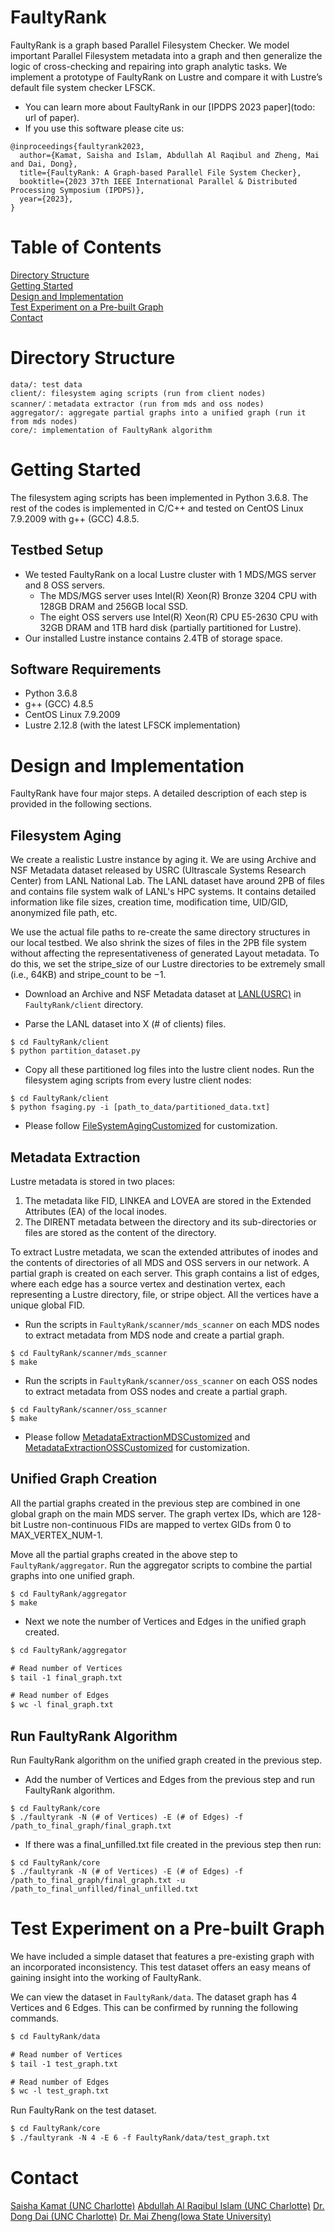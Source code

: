 # FaultyRank

FaultyRank is a graph based Parallel Filesystem Checker. We model important Parallel Filesystem metadata into a graph and then generalize the logic of cross-checking and repairing into graph analytic tasks.
We implement a prototype of FaultyRank on Lustre and compare it with Lustre’s default file system checker LFSCK.

- You can learn more about FaultyRank in our [IPDPS 2023 paper](todo: url of paper).
- If you use this software please cite us:

```
@inproceedings{faultyrank2023,
  author={Kamat, Saisha and Islam, Abdullah Al Raqibul and Zheng, Mai  and Dai, Dong},
  title={FaultyRank: A Graph-based Parallel File System Checker},
  booktitle={2023 37th IEEE International Parallel & Distributed Processing Symposium (IPDPS)},
  year={2023},
}
```

# Table of Contents
[Directory Structure](https://github.com/SaishaKamat/Git_Personal/tree/master/FaultyRank_Personal#directory-structure)  
[Getting Started](https://github.com/SaishaKamat/Git_Personal/tree/master/FaultyRank_Personal#getting-started)  
[Design and Implementation](https://github.com/SaishaKamat/Git_Personal/tree/master/FaultyRank_Personal#design-and-implementation)  
[Test Experiment on a Pre-built Graph](https://github.com/SaishaKamat/Git_Personal/tree/master/FaultyRank_Personal#test-experiment-on-a-pre-built-graph)  
[Contact](https://github.com/SaishaKamat/Git_Personal/tree/master/FaultyRank_Personal#contact)

# Directory Structure

```
data/: test data
client/: filesystem aging scripts (run from client nodes)
scanner/：metadata extractor (run from mds and oss nodes)
aggregator/: aggregate partial graphs into a unified graph (run it from mds nodes)
core/: implementation of FaultyRank algorithm
```

# Getting Started

The filesystem aging scripts has been implemented in Python 3.6.8. The rest of the codes is implemented in C/C++ and tested on CentOS Linux 7.9.2009 with g++ (GCC)  4.8.5.

## Testbed Setup
- We tested FaultyRank on a local Lustre cluster with 1 MDS/MGS server and 8 OSS servers.
  - The MDS/MGS server uses Intel(R) Xeon(R) Bronze 3204 CPU with 128GB DRAM and 256GB local SSD.
  - The eight OSS servers use Intel(R) Xeon(R) CPU E5-2630 CPU with 32GB DRAM and 1TB hard disk (partially partitioned for Lustre).
- Our installed Lustre instance contains 2.4TB of storage space.

## Software Requirements
- Python 3.6.8
- g++ (GCC) 4.8.5
- CentOS Linux 7.9.2009
- Lustre 2.12.8 (with the latest LFSCK implementation)

# Design and Implementation
FaultyRank have four major steps. A detailed description of each step is provided in the following sections.

## Filesystem Aging
We create a realistic Lustre instance by aging it. We are using Archive and NSF Metadata dataset released by USRC (Ultrascale Systems Research Center) from LANL National Lab.
The LANL dataset have around 2PB of files and contains  file system walk of LANL's HPC systems. It contains detailed information like file sizes, creation time, modification time, UID/GID, anonymized file path, etc.

We use the actual file paths to re-create the same directory structures in our local testbed. We also shrink the sizes of files in the 2PB file system without affecting the representativeness of generated Layout metadata. To do this, we set the stripe_size of our Lustre directories to be extremely small (i.e., 64KB) and stripe_count to be −1.

- Download an Archive and NSF Metadata dataset at [LANL(USRC)](https://usrc.lanl.gov/ds-storage-data.php) in `FaultyRank/client` directory.

- Parse the LANL dataset into X (# of clients) files.

```
$ cd FaultyRank/client
$ python partition_dataset.py
```

- Copy all these partitioned log files into the lustre client nodes. Run the filesystem aging scripts from every lustre client nodes:

```
$ cd FaultyRank/client
$ python fsaging.py -i [path_to_data/partitioned_data.txt]
```

- Please follow [FileSystemAgingCustomized](https://github.com/SaishaKamat/Git_Personal/blob/master/FaultyRank_Personal/client/README.md) for customization.

## Metadata Extraction
Lustre metadata is stored in two places:
1) The metadata like FID, LINKEA and LOVEA are stored in the Extended Attributes (EA) of the local inodes.
2) The DIRENT metadata between the directory and its sub-directories or files are stored as the content of the directory.

To extract Lustre metadata, we scan the extended attributes of inodes and the contents of directories of all MDS and OSS servers in our network. A partial graph is created on each server.
This graph contains a list of edges, where each edge has a source vertex and destination vertex, each representing a Lustre directory, file, or stripe object. All the vertices have a unique global FID.

- Run the scripts in `FaultyRank/scanner/mds_scanner` on each MDS nodes to extract metadata from MDS node and create a partial graph.

```
$ cd FaultyRank/scanner/mds_scanner
$ make
```

- Run the scripts in `FaultyRank/scanner/oss_scanner` on each OSS nodes to extract metadata from OSS nodes and create a partial graph.

```
$ cd FaultyRank/scanner/oss_scanner
$ make
```

- Please follow [MetadataExtractionMDSCustomized](https://github.com/SaishaKamat/Git_Personal/tree/master/FaultyRank_Personal/scanner/mds_scanner#readme) and [MetadataExtractionOSSCustomized](https://github.com/SaishaKamat/Git_Personal/tree/master/FaultyRank_Personal/scanner/oss_scanner#readme) for customization.

## Unified Graph Creation
All the partial graphs created in the previous step are combined in one global graph on the main MDS server. The graph vertex IDs, which are 128-bit Lustre non-continuous FIDs are mapped to vertex GIDs from 0 to MAX_VERTEX_NUM-1.

Move all the partial graphs created in the above step to `FaultyRank/aggregator`. Run the aggregator scripts to combine the partial graphs into one unified graph.

```
$ cd FaultyRank/aggregator
$ make
```


- Next we note the number of Vertices and Edges in the unified graph created.

``` diff
$ cd FaultyRank/aggregator

# Read number of Vertices
$ tail -1 final_graph.txt

# Read number of Edges
$ wc -l final_graph.txt
```

## Run FaultyRank Algorithm
Run FaultyRank algorithm on the unified graph created in the previous step.

- Add the number of Vertices and Edges from the previous step and run FaultyRank algorithm.

```
$ cd FaultyRank/core
$ ./faultyrank -N (# of Vertices) -E (# of Edges) -f /path_to_final_graph/final_graph.txt
```

- If there was a final_unfilled.txt file created in the previous step then run:

```
$ cd FaultyRank/core
$ ./faultyrank -N (# of Vertices) -E (# of Edges) -f /path_to_final_graph/final_graph.txt -u /path_to_final_unfilled/final_unfilled.txt
```


# Test Experiment on a Pre-built Graph
We have included a simple dataset that features a pre-existing graph with an incorporated inconsistency. This test dataset offers an easy means of gaining insight into the working of FaultyRank.

We can view the dataset in `FaultyRank/data`. The dataset graph has 4 Vertices and 6 Edges. This can be confirmed by running the following commands.

``` diff
$ cd FaultyRank/data

# Read number of Vertices
$ tail -1 test_graph.txt

# Read number of Edges
$ wc -l test_graph.txt
```

Run FaultyRank on the test dataset.

``` diff
$ cd FaultyRank/core
$ ./faultyrank -N 4 -E 6 -f FaultyRank/data/test_graph.txt
```

# Contact
[Saisha Kamat (UNC Charlotte)](https://github.com/SaishaKamat)
[Abdullah Al Raqibul Islam (UNC Charlotte)](https://github.com/biqar)
[Dr. Dong Dai (UNC Charlotte)](https://daidong.github.io/)
[Dr. Mai Zheng(Iowa State University)](https://www.ece.iastate.edu/~mai/lab/dsl.html)

